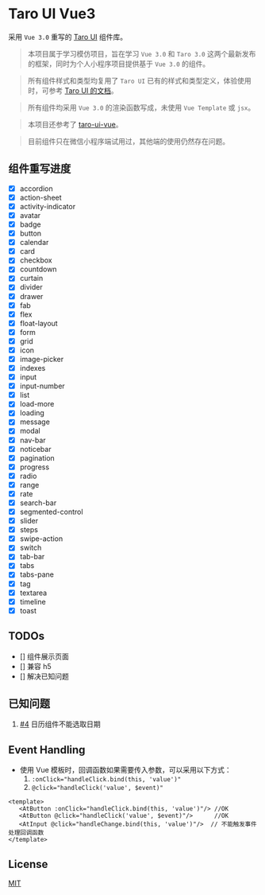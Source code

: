 # Taro UI Vue3
采用 `Vue 3.0` 重写的 [Taro UI](https://github.com/NervJS/taro-ui) 组件库。

> 本项目属于学习模仿项目，旨在学习 `Vue 3.0` 和 `Taro 3.0` 这两个最新发布的框架，同时为个人小程序项目提供基于 `Vue 3.0` 的组件。

> 所有组件样式和类型均复用了 `Taro UI` 已有的样式和类型定义，体验使用时，可参考 [Taro UI 的文档](https://taro-ui.jd.com/#/docs/introduction)。

> 所有组件均采用 `Vue 3.0` 的渲染函数写成，未使用 `Vue Template` 或 `jsx`。

> 本项目还参考了 [taro-ui-vue](https://github.com/psaren/taro-ui-vue)。

> 目前组件只在微信小程序端试用过，其他端的使用仍然存在问题。

## 组件重写进度
- [x] accordion
- [x] action-sheet
- [x]  activity-indicator
- [x]  avatar
- [x]  badge
- [x]  button
- [x]  calendar
- [x]  card
- [x]  checkbox
- [x]  countdown
- [x]  curtain
- [x]  divider
- [x]  drawer
- [x]  fab
- [x]  flex
- [x]  float-layout
- [x]  form
- [x]  grid
- [x]  icon
- [x]  image-picker
- [x]  indexes
- [x]  input
- [x]  input-number
- [x]  list
- [x]  load-more
- [x]  loading
- [x]  message
- [x]  modal
- [x]  nav-bar
- [x]  noticebar
- [x]  pagination
- [x]  progress
- [x]  radio
- [x]  range
- [x]  rate
- [x]  search-bar
- [x]  segmented-control
- [x]  slider
- [x]  steps
- [x]  swipe-action
- [x]  switch
- [x]  tab-bar
- [x]  tabs
- [x]  tabs-pane
- [x]  tag
- [x]  textarea
- [x]  timeline
- [x]  toast

## TODOs
 - [] 组件展示页面
 - [] 兼容 h5
 - [] 解决已知问题

## 已知问题
1. [#4](https://github.com/b2nil/taro-ui-vue3/issues/4) 日历组件不能选取日期

## Event Handling
- 使用 Vue 模板时，回调函数如果需要传入参数，可以采用以下方式：
   1. `:onClick="handleClick.bind(this, 'value')"`
   2. `@click="handleClick('value', $event)"`
```vue
<template>
   <AtButton :onClick="handleClick.bind(this, 'value')"/> //OK
   <AtButton @click="handleClick('value', $event)"/>      //OK
   <AtInput @click="handleChange.bind(this, 'value')"/>  // 不能触发事件处理回调函数
</template>
```

## License
[MIT](./LICENSE)